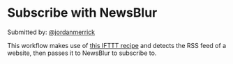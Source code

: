 # Subscribe with NewsBlur

Submitted by: [@jordanmerrick](https://twitter.com/jordanmerrick)

This workflow makes use of [this IFTTT recipe](https://ifttt.com/recipes/479168-subscribe-to-rss-feed-in-newsblur) and detects the RSS feed of a website, then passes it to NewsBlur to subscribe to.